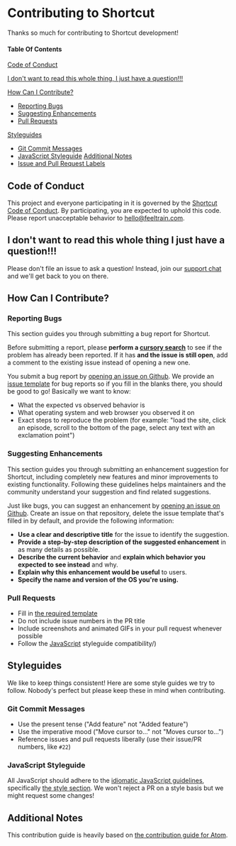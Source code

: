 # Contributing to Shortcut

Thanks so much for contributing to Shortcut development!

#### Table Of Contents

[Code of Conduct](#code-of-conduct)

[I don't want to read this whole thing, I just have a question!!!](#i-dont-want-to-read-this-whole-thing-i-just-have-a-question)

[How Can I Contribute?](#how-can-i-contribute)
  * [Reporting Bugs](#reporting-bugs)
  * [Suggesting Enhancements](#suggesting-enhancements)
  * [Pull Requests](#pull-requests)

[Styleguides](#styleguides)
  * [Git Commit Messages](#git-commit-messages)
  * [JavaScript Styleguide](#javascript-styleguide)
[Additional Notes](#additional-notes)
  * [Issue and Pull Request Labels](#issue-and-pull-request-labels)

## Code of Conduct

This project and everyone participating in it is governed by the [Shortcut Code of Conduct](https://github.com/FeelTrainCoop/shortcut/wiki/Shortcut-Code-of-Conduct). By participating, you are expected to uphold this code. Please report unacceptable behavior to [hello@feeltrain.com](mailto:hello@feeltrain.com).

## I don't want to read this whole thing I just have a question!!!

Please don't file an issue to ask a question! Instead, join our [support chat](https://gitter.im/shortcut-support/) and we'll get back to you on there.

## How Can I Contribute?

### Reporting Bugs

This section guides you through submitting a bug report for Shortcut.

Before submitting a report, please **perform a [cursory search](https://github.com/issues?utf8=%E2%9C%93&q=is%3Aissue+repo%3Afeeltraincoop%2Fshortcut+label%3Abug)** to see if the problem has already been reported. If it has **and the issue is still open**, add a comment to the existing issue instead of opening a new one.

You submit a bug report by [opening an issue on Github](https://github.com/FeelTrainCoop/shortcut/issues/new). We provide an [issue template](ISSUE_TEMPLATE.md) for bug reports so if you fill in the blanks there, you should be good to go! Basically we want to know:

* What the expected vs observed behavior is
* What operating system and web browser you observed it on
* Exact steps to reproduce the problem (for example: "load the site, click an episode, scroll to the bottom of the page, select any text with an exclamation point")

### Suggesting Enhancements

This section guides you through submitting an enhancement suggestion for Shortcut, including completely new features and minor improvements to existing functionality. Following these guidelines helps maintainers and the community understand your suggestion and find related suggestions.

Just like bugs, you can suggest an enhancement by [opening an issue on Github](https://github.com/FeelTrainCoop/shortcut/issues/new). Create an issue on that repository, delete the issue template that's filled in by default, and provide the following information:

* **Use a clear and descriptive title** for the issue to identify the suggestion.
* **Provide a step-by-step description of the suggested enhancement** in as many details as possible.
* **Describe the current behavior** and **explain which behavior you expected to see instead** and why.
* **Explain why this enhancement would be useful** to users.
* **Specify the name and version of the OS you're using.**

### Pull Requests

* Fill in [the required template](PULL_REQUEST_TEMPLATE.md)
* Do not include issue numbers in the PR title
* Include screenshots and animated GIFs in your pull request whenever possible
* Follow the [JavaScript](#javascript-styleguide) styleguide
compatibility/)

## Styleguides
We like to keep things consistent! Here are some style guides we try to follow. Nobody's perfect but please keep these in mind when contributing.

### Git Commit Messages

* Use the present tense ("Add feature" not "Added feature")
* Use the imperative mood ("Move cursor to..." not "Moves cursor to...")
* Reference issues and pull requests liberally (use their issue/PR numbers, like `#22`)

### JavaScript Styleguide

All JavaScript should adhere to the [idiomatic JavaScript guidelines](https://github.com/rwaldron/idiomatic.js), specifically [the style section](https://github.com/rwaldron/idiomatic.js). We won't reject a PR on a style basis but we might request some changes!

## Additional Notes

This contribution guide is heavily based on [the contribution guide for Atom](https://github.com/atom/atom/blob/master/CONTRIBUTING.md).